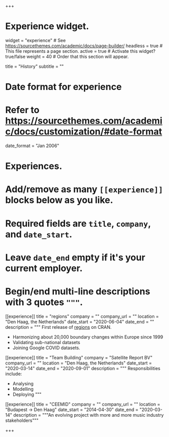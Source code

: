 +++
# Experience widget.
widget = "experience"  # See https://sourcethemes.com/academic/docs/page-builder/
headless = true  # This file represents a page section.
active = true  # Activate this widget? true/false
weight = 40  # Order that this section will appear.

title = "History"
subtitle = ""

# Date format for experience
#   Refer to https://sourcethemes.com/academic/docs/customization/#date-format
date_format = "Jan 2006"

# Experiences.
#   Add/remove as many `[[experience]]` blocks below as you like.
#   Required fields are `title`, `company`, and `date_start`.
#   Leave `date_end` empty if it's your current employer.
#   Begin/end multi-line descriptions with 3 quotes `"""`.
[[experience]]
  title = "regions"
  company = ""
  company_url = ""
  location = "Den Haag, the Netherlands"
  date_start = "2020-06-04"
  date_end = ""
  description = """
  First release of [regions](http://regions.danielantal.eu/) on CRAN.
  
  * Harmonizing about 20,000 boundary changes within Europe since 1999
  * Validating sub-national datasets
  * Joining Google COVID datasets. 
  
[[experience]]
  title = "Team Building"
  company = "Satellite Report BV"
  company_url = ""
  location = "Den Haag, the Netherlands"
  date_start = "2020-03-14"
  date_end = "2020-09-01"
  description = """
  Responsibilities include:
  
  * Analysing
  * Modelling
  * Deploying
  """

[[experience]]
  title = "CEEMID"
  company = ""
  company_url = ""
  location = "Budapest -> Den Haag"
  date_start = "2014-04-30"
  date_end = "2020-03-14"
  description = """An evolving project with more and more music industry stakeholders"""

+++

